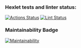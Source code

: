 ### Hexlet tests and linter status:
[![Actions Status](https://github.com/SunMeve/backend-project-lvl1/workflows/hexlet-check/badge.svg)](https://github.com/SunMeve/backend-project-lvl1/actions)
[![Lint Status](https://github.com/SunMeve/backend-project-lvl1/workflows/lint/badge.svg)](https://github.com/SunMeve/backend-project-lvl1/actions)


### Maintainability Badge
[![Maintainability](https://api.codeclimate.com/v1/badges/217e3ca5cc8d164a3222/maintainability)](https://codeclimate.com/github/SunMeve/backend-project-lvl1/maintainability)
